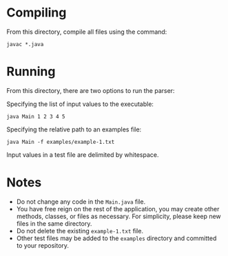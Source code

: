 # Compiling

From this directory, compile all files using the command:

```
javac *.java
```

# Running

From this directory, there are two options to run the parser:

Specifying the list of input values to the executable:

```
java Main 1 2 3 4 5
```

Specifying the relative path to an examples file:

```
java Main -f examples/example-1.txt
```

Input values in a test file are delimited by whitespace.

# Notes

* Do not change any code in the `Main.java` file.
* You have free reign on the rest of the application, you may create other methods, classes, or files as necessary. For simplicity, please keep new files in the same directory.
* Do not delete the existing `example-1.txt` file.
* Other test files may be added to the `examples` directory and committed to your repository.